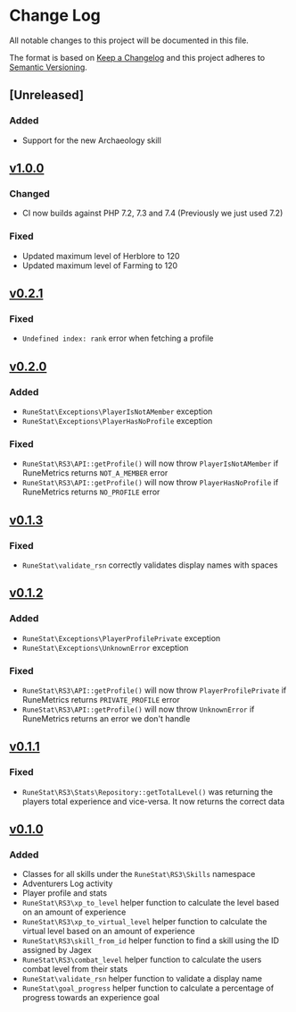 # Change Log

All notable changes to this project will be documented in this file.

The format is based on [Keep a Changelog](http://keepachangelog.com/)
and this project adheres to [Semantic Versioning](http://semver.org/).

## [Unreleased]

### Added

- Support for the new Archaeology skill


## [v1.0.0](https://github.com/RuneStat/runescape-api/releases/tag/v1.0.0)

### Changed

- CI now builds against PHP 7.2, 7.3 and 7.4 (Previously we just used 7.2)

### Fixed

- Updated maximum level of Herblore to 120
- Updated maximum level of Farming to 120

## [v0.2.1](https://github.com/RuneStat/runescape-api/releases/tag/v0.2.1)

### Fixed

- `Undefined index: rank` error when fetching a profile

## [v0.2.0](https://github.com/RuneStat/runescape-api/releases/tag/v0.2.0)

### Added

- `RuneStat\Exceptions\PlayerIsNotAMember` exception
- `RuneStat\Exceptions\PlayerHasNoProfile` exception

### Fixed

- `RuneStat\RS3\API::getProfile()` will now throw `PlayerIsNotAMember` if RuneMetrics returns `NOT_A_MEMBER` error
- `RuneStat\RS3\API::getProfile()` will now throw `PlayerHasNoProfile` if RuneMetrics returns `NO_PROFILE` error

## [v0.1.3](https://github.com/RuneStat/runescape-api/releases/tag/v0.1.3)

### Fixed

- `RuneStat\validate_rsn` correctly validates display names with spaces

## [v0.1.2](https://github.com/RuneStat/runescape-api/releases/tag/v0.1.2)

### Added

- `RuneStat\Exceptions\PlayerProfilePrivate` exception
- `RuneStat\Exceptions\UnknownError` exception

### Fixed

- `RuneStat\RS3\API::getProfile()` will now throw `PlayerProfilePrivate` if RuneMetrics returns `PRIVATE_PROFILE` error
- `RuneStat\RS3\API::getProfile()` will now throw `UnknownError` if RuneMetrics returns an error we don't handle

## [v0.1.1](https://github.com/RuneStat/runescape-api/releases/tag/v0.1.1)

### Fixed

- `RuneStat\RS3\Stats\Repository::getTotalLevel()` was returning the players total experience and vice-versa. It now returns the correct data

## [v0.1.0](https://github.com/RuneStat/runescape-api/releases/tag/v0.1.0)

### Added

- Classes for all skills under the `RuneStat\RS3\Skills` namespace
- Adventurers Log activity
- Player profile and stats
- `RuneStat\RS3\xp_to_level` helper function to calculate the level based on an amount of experience
- `RuneStat\RS3\xp_to_virtual_level` helper function to calculate the virtual level based on an amount of experience
- `RuneStat\RS3\skill_from_id` helper function to find a skill using the ID assigned by Jagex
- `RuneStat\RS3\combat_level` helper function to calculate the users combat level from their stats
- `RuneStat\validate_rsn` helper function to validate a display name
- `RuneStat\goal_progress` helper function to calculate a percentage of progress towards an experience goal
